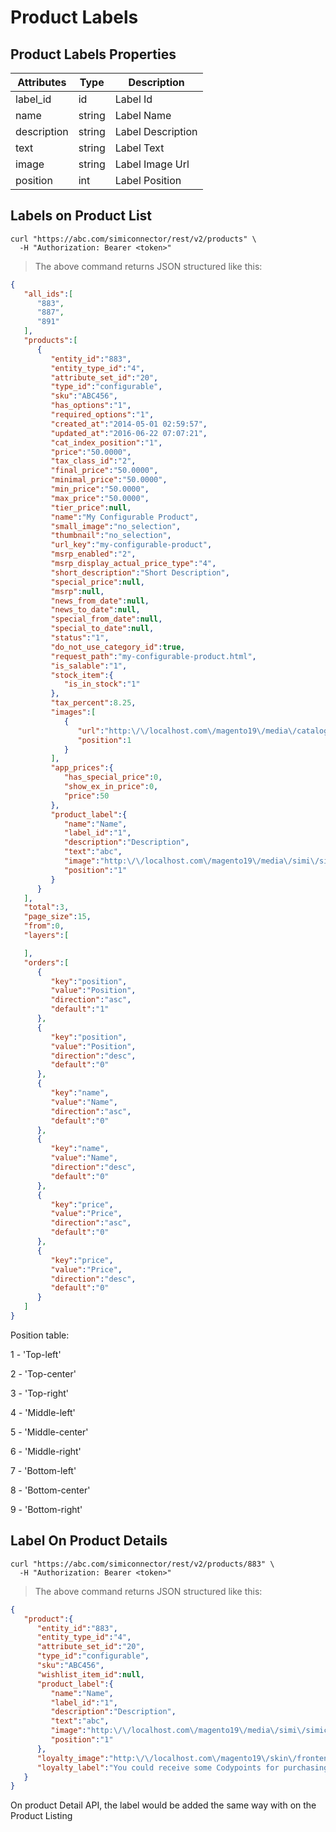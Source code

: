 # Product Labels

## Product Labels Properties

Attributes| Type| Description
--------- | ------- | -----------
label_id | id | Label Id
name | string | Label Name
description | string | Label Description
text | string | Label Text
image | string | Label Image Url
position | int | Label Position


## Labels on Product List

```shell
curl "https://abc.com/simiconnector/rest/v2/products" \
  -H "Authorization: Bearer <token>"
```

> The above command returns JSON structured like this:

```json
{  
   "all_ids":[  
      "883",
      "887",
      "891"
   ],
   "products":[  
      {  
         "entity_id":"883",
         "entity_type_id":"4",
         "attribute_set_id":"20",
         "type_id":"configurable",
         "sku":"ABC456",
         "has_options":"1",
         "required_options":"1",
         "created_at":"2014-05-01 02:59:57",
         "updated_at":"2016-06-22 07:07:21",
         "cat_index_position":"1",
         "price":"50.0000",
         "tax_class_id":"2",
         "final_price":"50.0000",
         "minimal_price":"50.0000",
         "min_price":"50.0000",
         "max_price":"50.0000",
         "tier_price":null,
         "name":"My Configurable Product",
         "small_image":"no_selection",
         "thumbnail":"no_selection",
         "url_key":"my-configurable-product",
         "msrp_enabled":"2",
         "msrp_display_actual_price_type":"4",
         "short_description":"Short Description",
         "special_price":null,
         "msrp":null,
         "news_from_date":null,
         "news_to_date":null,
         "special_from_date":null,
         "special_to_date":null,
         "status":"1",
         "do_not_use_category_id":true,
         "request_path":"my-configurable-product.html",
         "is_salable":"1",
         "stock_item":{  
            "is_in_stock":"1"
         },
         "tax_percent":8.25,
         "images":[  
            {  
               "url":"http:\/\/localhost.com\/magento19\/media\/catalog\/product\/cache\/1\/small_image\/600x600\/040ec09b1e35df139433887a97daa66f\/images\/catalog\/product\/placeholder\/small_image.jpg",
               "position":1
            }
         ],
         "app_prices":{  
            "has_special_price":0,
            "show_ex_in_price":0,
            "price":50
         },
         "product_label":{  
            "name":"Name",
            "label_id":"1",
            "description":"Description",
            "text":"abc",
            "image":"http:\/\/localhost.com\/magento19\/media\/simi\/simicart\/productlabel\/thermovape-single.jpg",
            "position":"1"
         }
      }
   ],
   "total":3,
   "page_size":15,
   "from":0,
   "layers":[  

   ],
   "orders":[  
      {  
         "key":"position",
         "value":"Position",
         "direction":"asc",
         "default":"1"
      },
      {  
         "key":"position",
         "value":"Position",
         "direction":"desc",
         "default":"0"
      },
      {  
         "key":"name",
         "value":"Name",
         "direction":"asc",
         "default":"0"
      },
      {  
         "key":"name",
         "value":"Name",
         "direction":"desc",
         "default":"0"
      },
      {  
         "key":"price",
         "value":"Price",
         "direction":"asc",
         "default":"0"
      },
      {  
         "key":"price",
         "value":"Price",
         "direction":"desc",
         "default":"0"
      }
   ]
}
```

Position table:

1 - 'Top-left'

2 - 'Top-center'

3 - 'Top-right'

4 - 'Middle-left'

5 - 'Middle-center'

6 - 'Middle-right'

7 - 'Bottom-left'

8 - 'Bottom-center'

9 - 'Bottom-right'


## Label On Product Details

```shell
curl "https://abc.com/simiconnector/rest/v2/products/883" \
  -H "Authorization: Bearer <token>"
```

> The above command returns JSON structured like this:

```json
{  
   "product":{  
      "entity_id":"883",
      "entity_type_id":"4",
      "attribute_set_id":"20",
      "type_id":"configurable",
      "sku":"ABC456",  
      "wishlist_item_id":null,
      "product_label":{  
         "name":"Name",
         "label_id":"1",
         "description":"Description",
         "text":"abc",
         "image":"http:\/\/localhost.com\/magento19\/media\/simi\/simicart\/productlabel\/thermovape-single.jpg",
         "position":"1"
      },
      "loyalty_image":"http:\/\/localhost.com\/magento19\/skin\/frontend\/base\/default\/images\/simirewardpoints\/point.png",
      "loyalty_label":"You could receive some Codypoints for purchasing this product"
   }
}
```
On product Detail API, the label would be added the same way with on the Product Listing

